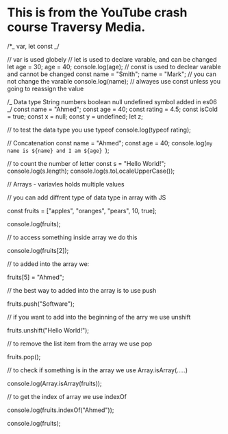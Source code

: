 <!-- @format -->

# This is from the YouTube crash course Traversy Media.

/\*_
var, let const
_/

// var is used globely
// let is used to declare varable, and can be changed
let age = 30;
age = 40;
console.log(age);
// const is used to declear varable and cannot be changed
const name = "Smith";
name = "Mark"; // you can not change the varable
console.log(name);
// alwayes use const unless you going to reassign the value

/_
Data type
String
numbers
boolean
null
undefined
symbol added in es06
_/
const name = "Ahmed";
const age = 40;
const rating = 4.5;
const isCold = true;
const x = null;
const y = undefined;
let z;

// to test the data type you use typeof
console.log(typeof rating);

// Concatenation
const name = "Ahmed";
const age = 40;
console.log(`my name is ${name} and I am ${age} `);

// to count the number of letter
const s = "Hello World!";
console.log(s.length);
console.log(s.toLocaleUpperCase());

// Arrays - variavles holds multiple values

// you can add diffrent type of data type in array with JS

const fruits = ["apples", "oranges", "pears", 10, true];

console.log(fruits);

// to access something inside array we do this

console.log(fruits[2]);

// to added into the array we:

fruits[5] = "Ahmed";

// the best way to added into the array is to use push

fruits.push("Software");

// if you want to add into the beginning of the arry we use unshift

fruits.unshift("Hello World!");

// to remove the list item from the array we use pop

fruits.pop();

// to check if something is in the array we use Array.isArray(.....)

console.log(Array.isArray(fruits));

// to get the index of array we use indexOf

console.log(fruits.indexOf("Ahmed"));

console.log(fruits);
